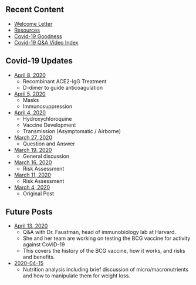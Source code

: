 ## Recent Content
- [Welcome Letter](covid19_frontpage_letter.md)
- [Resources](covid19_resources.md)
- [Covid-19 Goodness](covid19_goodness.md)
- [Covid-19 Q&A Video Index](covid19_qa_video_index.md)

## Covid-19 Updates
- [April 8, 2020](040820_litreview.md)
  - Recombinant ACE2-IgG Treatment
  - D-dimer to guide anticoagulation
- [April 5, 2020](040520_litreview.md)
  - Masks
  - Immunosuppression
- [April 4, 2020](040420_litreview.md)
  - Hydroxychloroquine
  - Vaccine Development
  - Transmission (Asymptomatic / Airborne)
- [March 27, 2020](032720update.md)
  - Question and Answer
- [March 19, 2020](031920update.md)
  - General discussion
- [March 16, 2020](031620update.md)
  - Risk Assessment
- [March 11, 2020](031120update.md)
  - Risk Assessment
- [March 4, 2020](030420original.md)
  - Original Post


## Future Posts
- [April 13, 2020](faustman_interview.md)
  - Q&A with Dr. Faustman, head of immunobiology lab at Harvard.
  - She and her team are working on testing the BCG vaccine for activity against CoViD-19
  - This covers the history of the BCG vaccine, how it works, and risks and benefits.
- [2020-04-15](nutrition_analysis.md)
  - Nutrition analysis including brief discussion of micro/macronutrients and how to manipulate them for weight loss.